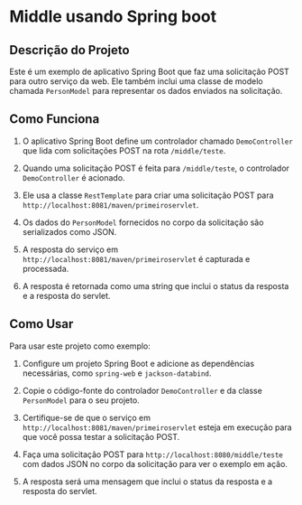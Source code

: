 # Middle usando Spring boot

## Descrição do Projeto

Este é um exemplo de aplicativo Spring Boot que faz uma solicitação POST para outro serviço da web. Ele também inclui uma classe de modelo chamada `PersonModel` para representar os dados enviados na solicitação.

## Como Funciona

1. O aplicativo Spring Boot define um controlador chamado `DemoController` que lida com solicitações POST na rota `/middle/teste`.

2. Quando uma solicitação POST é feita para `/middle/teste`, o controlador `DemoController` é acionado.

3. Ele usa a classe `RestTemplate` para criar uma solicitação POST para `http://localhost:8081/maven/primeiroservlet`.

4. Os dados do `PersonModel` fornecidos no corpo da solicitação são serializados como JSON.

5. A resposta do serviço em `http://localhost:8081/maven/primeiroservlet` é capturada e processada.

6. A resposta é retornada como uma string que inclui o status da resposta e a resposta do servlet.

## Como Usar

Para usar este projeto como exemplo:

1. Configure um projeto Spring Boot e adicione as dependências necessárias, como `spring-web` e `jackson-databind`.

2. Copie o código-fonte do controlador `DemoController` e da classe `PersonModel` para o seu projeto.

3. Certifique-se de que o serviço em `http://localhost:8081/maven/primeiroservlet` esteja em execução para que você possa testar a solicitação POST.

4. Faça uma solicitação POST para `http://localhost:8080/middle/teste` com dados JSON no corpo da solicitação para ver o exemplo em ação.

5. A resposta será uma mensagem que inclui o status da resposta e a resposta do servlet.
